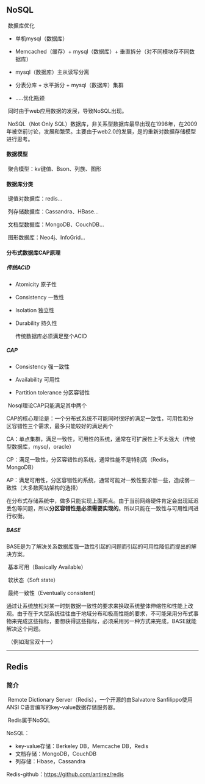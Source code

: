 ## NoSQL

​	数据库优化

 - 单机mysql（数据库）

 - Memcached（缓存）+ mysql（数据库）+ 垂直拆分（对不同模块存不同数据库）

 - mysql（数据库）主从读写分离

 - 分表分库 + 水平拆分 + mysql（数据库）集群

 - .....优化瓶颈

​	同时由于web应用数据的发展，导致NoSQL出现。

​	NoSQL（Not Only SQL）数据库，非关系型数据库最早出现在1998年，在2009年被空前讨论，发展和繁荣。主要由于web2.0的发展，是的重新对数据存储模型进行思考。

#### 数据模型

​	聚合模型：kv键值、Bson、列族、图形

#### 数据库分类

​	键值对数据库：redis...

​	列存储数据库：Cassandra、HBase...

​	文档型数据库：MongoDB、CouchDB...

​	图形数据库：Neo4j、InfoGrid...​	

#### 分布式数据库CAP原理

##### 传统ACID

- Atomicity 原子性

- Consistency 一致性

- Isolation 独立性

- Durability 持久性

  传统数据库必须满足整个ACID

##### 	CAP

- Consistency 强一致性

- Availability 可用性

- Partition tolerance 分区容错性

​	Nosql理论CAP只能满足其中两个

​	CAP的核心理论是：一个分布式系统不可能同时很好的满足一致性，可用性和分区容错性三个需求，最多只能较好的满足两个

​	CA：单点集群，满足一致性，可用性的系统，通常在可扩展性上不太强大（传统型数据库，mysql，oracle）

​	CP：满足一致性，分区容错性的系统，通常性能不是特别高（Redis，MongoDB）

​	AP：满足可用性，分区容错性的系统，通常可能对一致性要求低一些，造成弱一致性（大多数网站架构的选择）

​	在分布式存储系统中，做多只能实现上面两点。由于当前网络硬件肯定会出现延迟丢包等问题，所以**分区容错性是必须需要实现的**。所以只能在一致性与可用性间进行权衡。
##### BASE

​	BASE是为了解决关系数据库强一致性引起的问题而引起的可用性降低而提出的解决方案。

​	基本可用（Basically Available）

​	软状态（Soft state）

​	最终一致性（Eventually consistent）

​	通过让系统放松对某一时刻数据一致性的要求来换取系统整体伸缩性和性能上改观。由于在于大型系统往往由于地域分布和极高性能的要求，不可能采用分布式事物来完成这些指标，要想获得这些指标，必须采用另一种方式来完成，BASE就能解决这个问题。

​	（例如淘宝双十一）





---

## Redis

### 简介

​	Remote Dictionary Server（Redis），一个开源的由Salvatore Sanfilippo使用ANSI C语言编写的key-value数据存储服务器。

​	Redis属于NoSQL

NoSQL：

- key-value存储：Berkeley DB，Memcache DB，Redis
- 文档存储：MongoDB，CouchDB
- 列存储：Hbase，Cassandra

Redis-github：https://github.com/antirez/redis